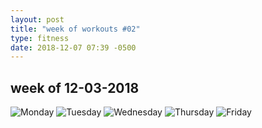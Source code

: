```yaml
---
layout: post
title: "week of workouts #02"
type: fitness
date: 2018-12-07 07:39 -0500
---
```


## week of 12-03-2018

![Monday][monday]
![Tuesday][tuesday]
![Wednesday][wednesday]
![Thursday][thursday]
![Friday][friday]

[monday]: https://www.dropbox.com/s/sk9s9crydvadl4m/1.png?raw=1
[tuesday]: https://www.dropbox.com/s/vxcbratof4evahl/2.png?raw=1
[wednesday]: https://www.dropbox.com/s/0juni2y9r32ipzh/3.png?raw=1
[thursday]: https://www.dropbox.com/s/xmkl9kiylxjqo79/4.png?raw=1
[friday]: https://www.dropbox.com/s/qppv002nk4nixr9/5.png?raw=1
